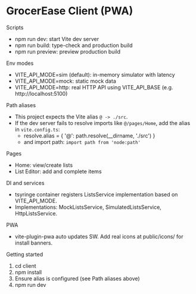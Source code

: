 # GrocerEase Client (PWA)

Scripts
- npm run dev: start Vite dev server
- npm run build: type-check and production build
- npm run preview: preview production build

Env modes
- VITE_API_MODE=sim (default): in-memory simulator with latency
- VITE_API_MODE=mock: static mock data
- VITE_API_MODE=http: real HTTP API using VITE_API_BASE (e.g. http://localhost:5100)

Path aliases
- This project expects the Vite alias `@ -> ./src`.
- If the dev server fails to resolve imports like `@/pages/Home`, add the alias in `vite.config.ts`:
  - resolve.alias = { '@': path.resolve(__dirname, './src') }
  - and import path: `import path from 'node:path'`

Pages
- Home: view/create lists
- List Editor: add and complete items

DI and services
- tsyringe container registers ListsService implementation based on VITE_API_MODE.
- Implementations: MockListsService, SimulatedListsService, HttpListsService.

PWA
- vite-plugin-pwa auto updates SW. Add real icons at public/icons/ for install banners.

Getting started
1. cd client
2. npm install
3. Ensure alias is configured (see Path aliases above)
4. npm run dev
